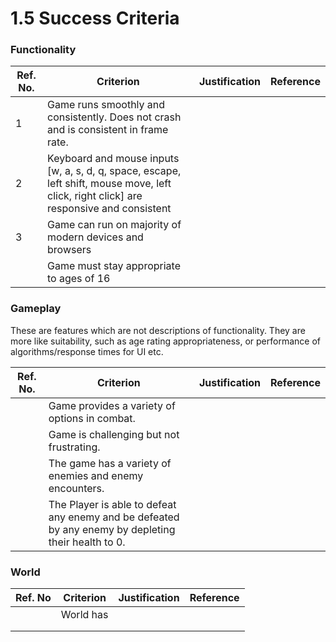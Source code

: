 # 1.5 Success Criteria

### Functionality

| Ref. No. | Criterion                                                                                                                                | Justification | Reference |
| -------- | ---------------------------------------------------------------------------------------------------------------------------------------- | ------------- | --------- |
| 1        | Game runs smoothly and consistently. Does not crash and is consistent in frame rate.                                                     |               |           |
| 2        | Keyboard and mouse inputs \[w, a, s, d, q, space, escape, left shift, mouse move, left click, right click] are responsive and consistent |               |           |
| 3        | Game can run on majority of modern devices and browsers                                                                                  |               |           |
|          | Game must stay appropriate to ages of 16                                                                                                 |               |           |

### Gameplay

These are features which are not descriptions of functionality. They are more like suitability, such as age rating appropriateness, or performance of algorithms/response times for UI etc.

| Ref. No. | Criterion                                                                                           | Justification | Reference |
| -------- | --------------------------------------------------------------------------------------------------- | ------------- | --------- |
|          | Game provides a variety of options in combat.                                                       |               |           |
|          | Game is challenging but not frustrating.                                                            |               |           |
|          | The game has a variety of enemies and enemy encounters.                                             |               |           |
|          | The Player is able to defeat any enemy and be defeated by any enemy by depleting their health to 0. |               |           |

### World

| Ref. No | Criterion | Justification | Reference |
| ------- | --------- | ------------- | --------- |
|         | World has |               |           |
|         |           |               |           |
|         |           |               |           |
